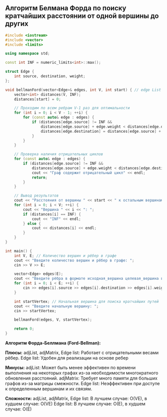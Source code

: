 ## Алгоритм Белмана Форда по поиску кратчайших расстоянии от одной вершины до других

```cpp
#include <iostream>
#include <vector>
#include <limits>

using namespace std;

const int INF = numeric_limits<int>::max();

struct Edge {
    int source, destination, weight;
};

void bellmanFord(vector<Edge>& edges, int V, int start) { // edge List
    vector<int> distances(V, INF);
    distances[start] = 0;

    // Проходим по всем ребрам V-1 раз для оптимальности
    for (int i = 0; i < V - 1; ++i) {
        for (const auto& edge : edges) {
            if (distances[edge.source] != INF &&
                distances[edge.source] + edge.weight < distances[edge.destination]) {
                distances[edge.destination] = distances[edge.source] + edge.weight;
            }
        }
    }

    // Проверка наличия отрицательных циклов
    for (const auto& edge : edges) {
        if (distances[edge.source] != INF &&
            distances[edge.source] + edge.weight < distances[edge.destination]) {
            cout << "Граф содержит отрицательный цикл" << endl;
            return;
        }
    }

    // Вывод результатов
    cout << "Расстояния от вершины " << start << " к остальным вершинам:" << endl;
    for (int i = 0; i < V; ++i) {
        cout << "Вершина " << i << ": ";
        if (distances[i] == INF) {
            cout << "INF" << endl;
        } else {
            cout << distances[i] << endl;
        }
    }
}

int main() {
    int V, E; // Количество вершин и рёбер в графе
    cout << "Введите количество вершин и рёбер в графе: ";
    cin >> V >> E;

    vector<Edge> edges(E);
    cout << "Введите рёбра в формате исходная_вершина целевая_вершина вес:" << endl;
    for (int i = 0; i < E; ++i) {
        cin >> edges[i].source >> edges[i].destination >> edges[i].weight;
    }

    int startVertex; // Начальная вершина для поиска кратчайших путей
    cout << "Введите начальную вершину: ";
    cin >> startVertex;

    bellmanFord(edges, V, startVertex);

    return 0;
}
```

**Алгоритм Форда-Беллмана (Ford-Bellman):** 

**Плюсы:** 
adjList, adjMatrix, Edge list: Работает с отрицательными весами рёбер. 
Edge list: Удобен для реализации на основе ребер

**Минусы:** 
adjList: Может быть менее эффективен по времени выполнения на некоторых графах из-за необходимости многократного обновления расстояний. 
adjMatrix: Требует много памяти для больших графов из-за матрицы смежности. 
Edge list: Неэффективен при доступе к определенным вершинам и их связям. 

**Сложности:** 
adjList, adjMatrix, Edge list: В лучшем случае: O(VE), в худшем случае: O(VE) 
Edge list: В лучшем случае: O(E), в худшем случае: O(E)
